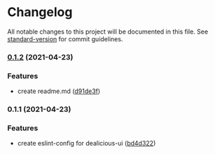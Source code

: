 # Changelog

All notable changes to this project will be documented in this file. See [standard-version](https://github.com/conventional-changelog/standard-version) for commit guidelines.

### [0.1.2](https://github.com/deali-web/eslint-config/compare/v0.1.1...v0.1.2) (2021-04-23)


### Features

* create readme.md ([d91de3f](https://github.com/deali-web/eslint-config/commit/d91de3fdda91713f3c2ecbc140bf49c2f865d1b6))

### 0.1.1 (2021-04-23)


### Features

* create eslint-config for dealicious-ui ([bd4d322](https://github.com/deali-web/eslint-config/commit/bd4d3229c10be7323fb807d6c4aae49c5ba3db10))
